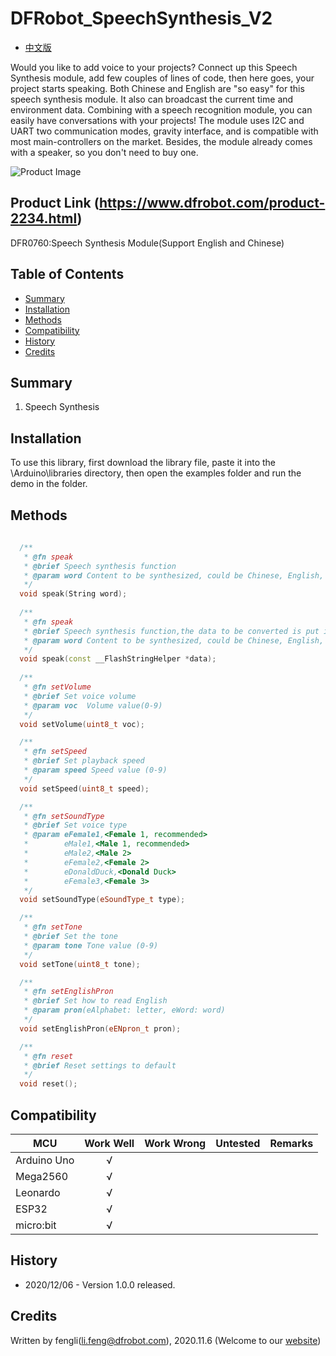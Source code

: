# DFRobot_SpeechSynthesis_V2
- [中文版](./README_CN.md)

Would you like to add voice to your projects? Connect up this Speech Synthesis module, add few couples of lines of code, then here goes, your project starts speaking. Both Chinese and English are "so easy" for this speech synthesis module. It also can broadcast the current time and environment data. Combining with a speech recognition module, you can easily have conversations with your projects! The module uses I2C and UART two communication modes, gravity interface, and is compatible with most main-controllers on the market. Besides, the module already comes with a speaker, so you don't need to buy one.


![Product Image](./resources/images/dfr0760.png)

## Product Link (https://www.dfrobot.com/product-2234.html)
  DFR0760:Speech Synthesis Module(Support English and Chinese)
	
## Table of Contents

* [Summary](#summary)
* [Installation](#installation)
* [Methods](#methods)
* [Compatibility](#compatibility)
* [History](#history)
* [Credits](#credits)

## Summary

   1. Speech Synthesis <br>


## Installation

To use this library, first download the library file, paste it into the \Arduino\libraries directory, then open the examples folder and run the demo in the folder.

## Methods

```C++
    
  /**
   * @fn speak
   * @brief Speech synthesis function 
   * @param word Content to be synthesized, could be Chinese, English, Number, etc. 
   */
  void speak(String word);
  
  /**
   * @fn speak
   * @brief Speech synthesis function,the data to be converted is put into Flash
   * @param word Content to be synthesized, could be Chinese, English, Number, etc. 
   */
  void speak(const __FlashStringHelper *data);
  
  /**
   * @fn setVolume
   * @brief Set voice volume
   * @param voc  Volume value(0-9)
   */
  void setVolume(uint8_t voc);

  /**
   * @fn setSpeed
   * @brief Set playback speed 
   * @param speed Speed value (0-9)
   */
  void setSpeed(uint8_t speed);

  /**
   * @fn setSoundType
   * @brief Set voice type 
   * @param eFemale1,<Female 1, recommended>
   *        eMale1,<Male 1, recommended>
   *        eMale2,<Male 2>
   *        eFemale2,<Female 2>
   *        eDonaldDuck,<Donald Duck>
   *        eFemale3,<Female 3>
   */
  void setSoundType(eSoundType_t type);

  /**
   * @fn setTone
   * @brief Set the tone 
   * @param tone Tone value (0-9)
   */
  void setTone(uint8_t tone);

  /**
   * @fn setEnglishPron
   * @brief Set how to read English 
   * @param pron(eAlphabet: letter, eWord: word)
   */
  void setEnglishPron(eENpron_t pron);

  /**
   * @fn reset
   * @brief Reset settings to default 
   */
  void reset();
```

## Compatibility

MCU                | Work Well    | Work Wrong   | Untested    | Remarks
------------------ | :----------: | :----------: | :---------: | -----
Arduino Uno        |      √       |              |             | 
Mega2560        |      √       |              |             | 
Leonardo        |      √       |              |             | 
ESP32        |      √       |              |             | 
micro:bit        |      √       |              |             | 


## History


- 2020/12/06 - Version 1.0.0 released.


## Credits

Written by fengli(li.feng@dfrobot.com), 2020.11.6 (Welcome to our [website](https://www.dfrobot.com/))





